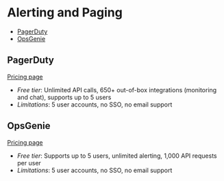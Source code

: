 # Alerting and Paging

<!-- TOC depthFrom:2 -->

- [PagerDuty](#pagerduty)
- [OpsGenie](#opsgenie)


<!-- /TOC -->

## PagerDuty

[Pricing page](https://www.pagerduty.com/pricing/incident-response/)

* *Free tier*: Unlimited API calls, 650+ out-of-box integrations (monitoring and chat), supports up to 5 users
* *Limitations*: 5 user accounts, no SSO, no email support

## OpsGenie

[Pricing page](https://www.atlassian.com/software/opsgenie/pricing)

* *Free tier*: Supports up to 5 users, unlimited alerting, 1,000 API requests per user
* *Limitations*: 5 user accounts, no SSO, no email support

